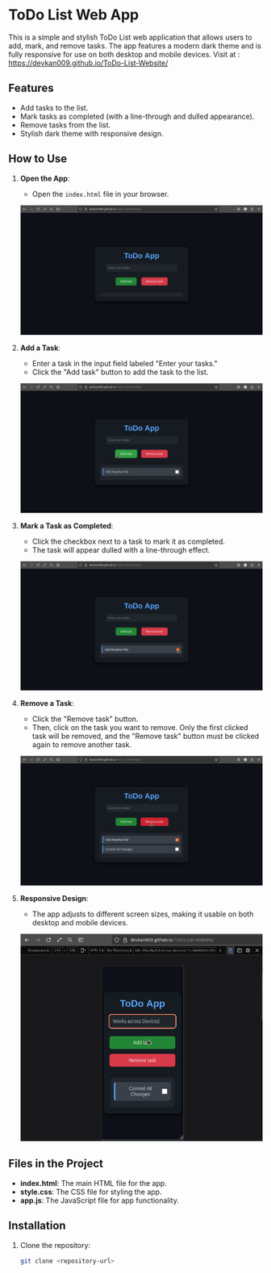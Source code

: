 # ToDo List Web App

This is a simple and stylish ToDo List web application that allows users to add, mark, and remove tasks. The app features a modern dark theme and is fully responsive for use on both desktop and mobile devices.
Visit at :
https://devkan009.github.io/ToDo-List-Website/
## Features
- Add tasks to the list.
- Mark tasks as completed (with a line-through and dulled appearance).
- Remove tasks from the list.
- Stylish dark theme with responsive design.

## How to Use
1. **Open the App**:
   - Open the `index.html` file in your browser.

   
   ![screenshot of the app's homepage when first loaded.](assets/image.png)

2. **Add a Task**:
   - Enter a task in the input field labeled "Enter your tasks."
   - Click the "Add task" button to add the task to the list.

   
   ![screenshot showing a task added to the list.](assets/image-1.png)

3. **Mark a Task as Completed**:
   - Click the checkbox next to a task to mark it as completed.
   - The task will appear dulled with a line-through effect.

   
   ![a screenshot showing a task marked as completed.](assets/image-2.png)

4. **Remove a Task**:
   - Click the "Remove task" button.
   - Then, click on the task you want to remove. Only the first clicked task will be removed, and the "Remove task" button must be clicked again to remove another task.

    
    ![a screenshot showing the "Remove task" button being used and a task being removed.](assets/image-3.png)

5. **Responsive Design**:
   - The app adjusts to different screen sizes, making it usable on both desktop and mobile devices.
 
    ![a screenshot showing the app on a mobile device or a smaller screen.](assets/image-4.png)
    
## Files in the Project
- **index.html**: The main HTML file for the app.
- **style.css**: The CSS file for styling the app.
- **app.js**: The JavaScript file for app functionality.

## Installation
1. Clone the repository:
   ```bash
   git clone <repository-url>
